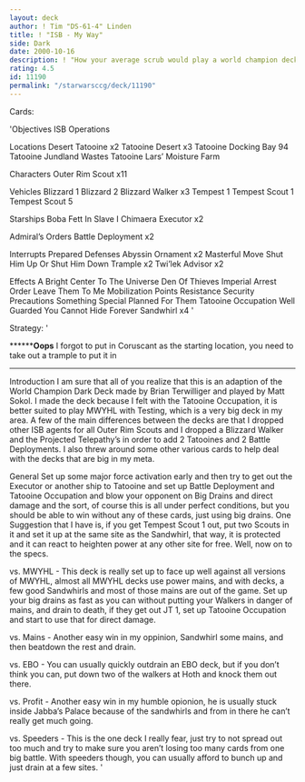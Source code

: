 ```yaml
---
layout: deck
author: ! Tim "DS-61-4" Linden
title: ! "ISB - My Way"
side: Dark
date: 2000-10-16
description: ! "How your average scrub would play a world champion deck."
rating: 4.5
id: 11190
permalink: "/starwarsccg/deck/11190"
---
```

Cards: 

'Objectives
ISB Operations

Locations
 Desert
Tatooine x2
Tatooine Desert x3
Tatooine Docking Bay 94
Tatooine Jundland Wastes
Tatooine Lars’ Moisture Farm

Characters
Outer Rim Scout x11

Vehicles
Blizzard 1
Blizzard 2
Blizzard Walker x3
Tempest 1
Tempest Scout 1
Tempest Scout 5

Starships
Boba Fett In Slave I
Chimaera
Executor x2

Admiral’s Orders
 Battle Deployment x2

Interrupts
Prepared Defenses
Abyssin Ornament x2
Masterful Move
Shut Him Up Or Shut Him Down
Trample x2
Twi’lek Advisor x2

Effects
A Bright Center To The Universe
Den Of Thieves
Imperial Arrest Order
Leave Them To Me
Mobilization Points
Resistance
Security Precautions
Something Special Planned For Them
Tatooine Occupation
Well Guarded
You Cannot Hide Forever
Sandwhirl x4
'

Strategy: '

**************Oops********
I forgot to put in Coruscant as the starting location, you need to take out a trample to put it in
***************************

Introduction I am sure that all of you realize that this is an adaption of the World Champion Dark Deck made by Brian Terwilliger and played by Matt Sokol. I made the deck because I felt with the Tatooine Occupation, it is better suited to play MWYHL with Testing, which is a very big deck in my area. A few of the main differences between the decks are that I dropped other ISB agents for all Outer Rim Scouts and I dropped a Blizzard Walker and the Projected Telepathy’s in order to add 2 Tatooines and 2 Battle Deployments. I also threw around some other various cards to help deal with the decks that are big in my meta.

General Set up some major force activation early and then try to get out the Executor or another ship to Tatooine and set up Battle Deployment and Tatooine Occupation and blow your opponent on Big Drains and direct damage and the sort, of course this is all under perfect conditions, but you should be able to win without any of these cards, just using big drains. One Suggestion that I have is, if you get Tempest Scout 1 out, put two Scouts in it and set it up at the same site as the Sandwhirl, that way,  it is protected and it can react to heighten power at any other site for free. Well, now on to the specs.

vs. MWYHL - This deck is really set up to face up well against all versions of MWYHL, almost all MWYHL decks use power mains, and with decks, a few good Sandwhirls and most of those mains are out of the game. Set up your big drains as fast as you can without putting your Walkers in danger of mains, and drain to death, if they get out JT 1, set up Tatooine Occupation and start to use that for direct damage.

vs. Mains - Another easy win in my oppinion, Sandwhirl some mains, and then beatdown the rest and drain.

vs. EBO - You can usually quickly outdrain an EBO deck, but if you don’t think you can, put down two of the walkers at Hoth and knock them out there.

vs. Profit - Another easy win in my humble opionion, he is usually stuck inside Jabba’s Palace because of the sandwhirls and from in there he can’t really get much going.

vs. Speeders - This is the one deck I really fear, just try to not spread out too much and try to make sure you aren’t losing too many cards from one big battle. With speeders though, you can usually afford to bunch up and just drain at a few sites.
'
